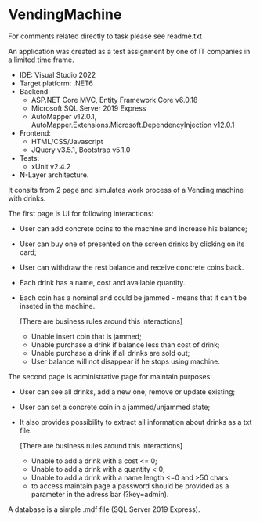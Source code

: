 # VendingMachine
For comments related directly to task please see readme.txt

An application was created as a test assignment by one of IT companies in a limited time frame.
- IDE: Visual Studio 2022
- Target platform: .NET6
- Backend:
	- ASP.NET Core MVC, Entity Framework Core v6.0.18
	- Microsoft SQL Server 2019 Express
	- AutoMapper v12.0.1, AutoMapper.Extensions.Microsoft.DependencyInjection v12.0.1
- Frontend:
	- HTML/CSS/Javascript
	- JQuery v3.5.1, Bootstrap v5.1.0
- Tests:
	- xUnit v2.4.2
- N-Layer architecture. 

It consits from 2 page and simulates work process of a Vending machine with drinks.

The first page is UI for following interactions:
- User can add concrete coins to the machine and increase his balance;
- User can buy one of presented on the screen drinks by clicking on its card;
- User can withdraw the rest balance and receive concrete coins back.
- Each drink has a name, cost and available quantity.
- Each coin has a nominal and could be jammed - means that it can't be inseted in the machine.
  
  [There are business rules around this interactions]
  - Unable insert coin that is jammed;
  - Unable purchase a drink if balance less than cost of drink;
  - Unable purchase a drink if all drinks are sold out;
  - User balance will not disappear if he stops using machine.

The second page is administrative page for maintain purposes:
- User can see all drinks, add a new one, remove or update existing;
- User can set a concrete coin in a jammed/unjammed state;
- It also provides possibility to extract all information about drinks as a txt file.

  [There are business rules around this interactions]
    - Unable to add a drink with a cost <= 0;
    - Unable to add a drink with a quantity < 0;
    - Unable to add a drink with a name length <=0 and >50 chars.
    - to access maintain page a password should be provided as a parameter in the adress bar (?key=admin).

A database is a simple .mdf file (SQL Server 2019 Express).
